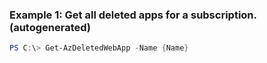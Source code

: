 ### Example 1: Get all deleted apps for a subscription. (autogenerated)
```powershell
PS C:\> Get-AzDeletedWebApp -Name {Name}
```


